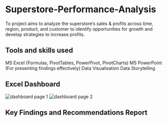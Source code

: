 # Superstore-Performance-Analysis

To project aims to analyze the superstore’s sales & profits across time, region, product, and customer to identify opportunities for growth and develop strategies to increase profits.

## Tools and skills used
MS Excel (Formulas, PivotTables, PowerPivot, PivotCharts)
MS PowerPoint (For presenting findings effectively)
Data Visualisation
Data Storytelling

## Excel Dashboard
![dashboard page 1](https://github.com/user-attachments/assets/88bd9faf-a446-4af8-9349-6504c3f5ac00)
![dashboard page 2](https://github.com/user-attachments/assets/18b3fc7f-9eb5-430e-887e-52eec6dc645c)

## Key Findings and Recommendations Report
